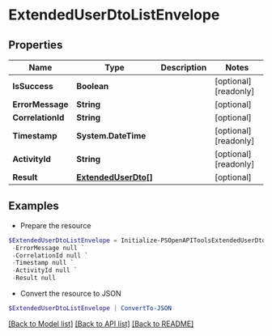 # ExtendedUserDtoListEnvelope
## Properties

Name | Type | Description | Notes
------------ | ------------- | ------------- | -------------
**IsSuccess** | **Boolean** |  | [optional] [readonly] 
**ErrorMessage** | **String** |  | [optional] 
**CorrelationId** | **String** |  | [optional] 
**Timestamp** | **System.DateTime** |  | [optional] [readonly] 
**ActivityId** | **String** |  | [optional] [readonly] 
**Result** | [**ExtendedUserDto[]**](ExtendedUserDto.md) |  | [optional] 

## Examples

- Prepare the resource
```powershell
$ExtendedUserDtoListEnvelope = Initialize-PSOpenAPIToolsExtendedUserDtoListEnvelope  -IsSuccess null `
 -ErrorMessage null `
 -CorrelationId null `
 -Timestamp null `
 -ActivityId null `
 -Result null
```

- Convert the resource to JSON
```powershell
$ExtendedUserDtoListEnvelope | ConvertTo-JSON
```

[[Back to Model list]](../README.md#documentation-for-models) [[Back to API list]](../README.md#documentation-for-api-endpoints) [[Back to README]](../README.md)

